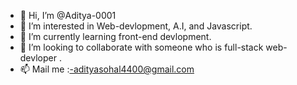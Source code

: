 - 👋 Hi, I’m @Aditya-0001
- 👀 I’m interested in Web-devlopment, A.I, and Javascript.
- 🌱 I’m currently learning front-end devlopment.
- 💞️ I’m looking to collaborate with someone who is full-stack web-devloper .
- 📫 Mail me :-adityasohal4400@gmail.com

<!---
Aditya-0001/Aditya-0001 is a ✨ special ✨ repository because its `README.md` (this file) appears on your GitHub profile.
You can click the Preview link to take a look at your changes.
--->
